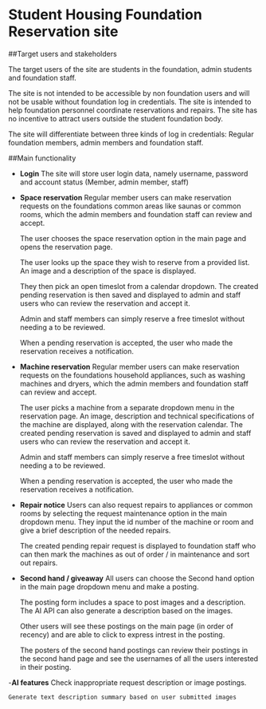 # Student Housing Foundation Reservation site

##Target users and stakeholders

The target users of the site are students in the foundation, admin students and foundation staff.

The site is not intended to be accessible by non foundation users and will not be usable without foundation log in credentials.
The site is intended to help foundation personnel coordinate reservations and repairs. 
The site has no incentive to attract users outside the student foundation body.

The site will differentiate between three kinds of log in credentials: Regular foundation members, admin members and foundation staff.


##Main functionality

- **Login**
	The site will store user login data, namely username, password and account status (Member, admin member, staff)
	
- **Space reservation**
	Regular member users can make reservation requests on the foundations common areas like saunas or common rooms, which the admin members and
	foundation staff can review and accept.
	
	The user chooses the space reservation option in the main page and opens the reservation page. 
	
	The user looks up the space they wish to reserve from a provided list. 
	An image and a description of the space is displayed.
	
	They then pick an open timeslot from a calendar dropdown.
	The created pending reservation is then saved and displayed to admin and staff users who can review the reservation and accept it.
	
	Admin and staff members can simply reserve a free timeslot without needing a to be reviewed.
	
	When a pending reservation is accepted, the user who made the reservation receives a notification.
	
- **Machine reservation**
	Regular member users can make reservation requests on the foundations household appliances, such as washing machines and dryers, 
	which the admin members and foundation staff can review and accept.
	
	The user picks a machine from a separate dropdown menu in the reservation page.
	An image, description and technical specifications of the machine are displayed, along with the reservation calendar.
	The created pending reservation is saved and displayed to admin and staff users who can review the reservation and accept it.
	
	Admin and staff members can simply reserve a free timeslot without needing a to be reviewed.
	
	When a pending reservation is accepted, the user who made the reservation receives a notification.

- **Repair notice**
	Users can also request repairs to appliances or common rooms by selecting the request maintenance option in the main dropdown menu.
	They input the id number of the machine or room and give a brief description of the needed repairs.
	
	The created pending repair request is displayed to foundation staff who can then mark the machines as out of order / in maintenance and 
	sort out repairs.
	
- **Second hand / giveaway**
	All users can choose the Second hand option in the main page dropdown menu and make a posting.
	
	The posting form includes a space to post images and a description.
	The AI API can also generate a description based on the images.
	
	Other users will see these postings on the main page (in order of recency) and are able to click to express intrest in the posting.
	
	The posters of the second hand postings can review their postings in the second hand page and see the usernames of all the users 
	interested in their posting.
	
	
-**AI features**
	Check inappropriate request description or image postings.
	
	Generate text description summary based on user submitted images 